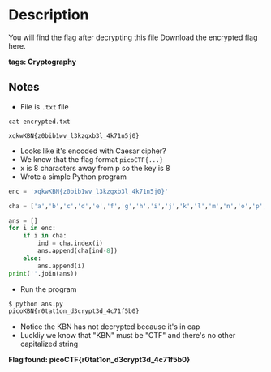 # Description

You will find the flag after decrypting this file Download the encrypted flag here.

**tags: Cryptography**

## Notes

- File is `.txt` file

`cat encrypted.txt`
```
xqkwKBN{z0bib1wv_l3kzgxb3l_4k71n5j0}
```

- Looks like it's encoded with Caesar cipher?
- We know that the flag format  `picoCTF{...}`
- x is 8 characters away from p so the key is 8
- Wrote a simple Python program

```py
enc = 'xqkwKBN{z0bib1wv_l3kzgxb3l_4k71n5j0}'

cha = ['a','b','c','d','e','f','g','h','i','j','k','l','m','n','o','p','q','r','s','t','u','v','w','x','y','z']

ans = []
for i in enc:
    if i in cha:
        ind = cha.index(i)
        ans.append(cha[ind-8])
    else:
        ans.append(i)
print(''.join(ans))
```

- Run the program
```sh
$ python ans.py
picoKBN{r0tat1on_d3crypt3d_4c71f5b0}
```
- Notice the KBN has not decrypted because it's in cap
- Luckliy we know that "KBN" must be "CTF" and there's no other capitalized string

**Flag found: picoCTF{r0tat1on_d3crypt3d_4c71f5b0}**